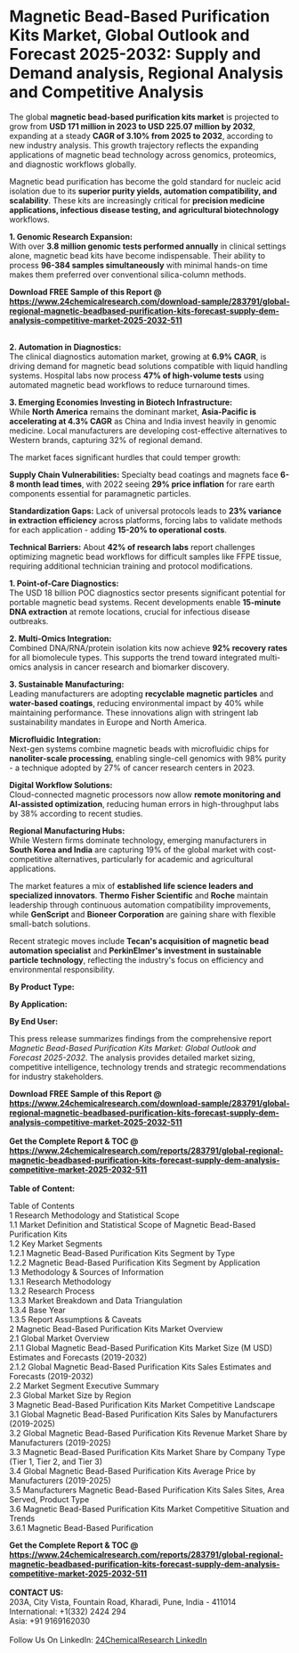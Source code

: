 <h1>Magnetic Bead-Based Purification Kits Market, Global Outlook and Forecast 2025-2032: Supply and Demand analysis, Regional Analysis and Competitive Analysis</h1><p>The global <strong>magnetic bead-based purification kits market</strong> is projected to grow from <strong>USD 171 million in 2023 to USD 225.07 million by 2032</strong>, expanding at a steady <strong>CAGR of 3.10% from 2025 to 2032</strong>, according to new industry analysis. This growth trajectory reflects the expanding applications of magnetic bead technology across genomics, proteomics, and diagnostic workflows globally.</p><p>Magnetic bead purification has become the gold standard for nucleic acid isolation due to its <strong>superior purity yields, automation compatibility, and scalability</strong>. These kits are increasingly critical for <strong>precision medicine applications, infectious disease testing, and agricultural biotechnology</strong> workflows.</p><p><strong>1. Genomic Research Expansion:</strong><br>
With over <strong>3.8 million genomic tests performed annually</strong> in clinical settings alone, magnetic bead kits have become indispensable. Their ability to process <strong>96-384 samples simultaneously</strong> with minimal hands-on time makes them preferred over conventional silica-column methods.</p><div><b>Download FREE Sample of this Report @ 
            <a href="https://www.24chemicalresearch.com/download-sample/283791/global-regional-magnetic-beadbased-purification-kits-forecast-supply-dem-analysis-competitive-market-2025-2032-511">
            https://www.24chemicalresearch.com/download-sample/283791/global-regional-magnetic-beadbased-purification-kits-forecast-supply-dem-analysis-competitive-market-2025-2032-511</a></b></div><br><p><strong>2. Automation in Diagnostics:</strong><br>
The clinical diagnostics automation market, growing at <strong>6.9% CAGR</strong>, is driving demand for magnetic bead solutions compatible with liquid handling systems. Hospital labs now process <strong>47% of high-volume tests</strong> using automated magnetic bead workflows to reduce turnaround times.</p><p><strong>3. Emerging Economies Investing in Biotech Infrastructure:</strong><br>
While <strong>North America</strong> remains the dominant market, <strong>Asia-Pacific is accelerating at 4.3% CAGR</strong> as China and India invest heavily in genomic medicine. Local manufacturers are developing cost-effective alternatives to Western brands, capturing 32% of regional demand.</p><p>The market faces significant hurdles that could temper growth:</p><p><strong>Supply Chain Vulnerabilities:</strong> Specialty bead coatings and magnets face <strong>6-8 month lead times</strong>, with 2022 seeing <strong>29% price inflation</strong> for rare earth components essential for paramagnetic particles.</p><p><strong>Standardization Gaps:</strong> Lack of universal protocols leads to <strong>23% variance in extraction efficiency</strong> across platforms, forcing labs to validate methods for each application - adding <strong>15-20% to operational costs</strong>.</p><p><strong>Technical Barriers:</strong> About <strong>42% of research labs</strong> report challenges optimizing magnetic bead workflows for difficult samples like FFPE tissue, requiring additional technician training and protocol modifications.</p><p><strong>1. Point-of-Care Diagnostics:</strong><br>
The USD 18 billion POC diagnostics sector presents significant potential for portable magnetic bead systems. Recent developments enable <strong>15-minute DNA extraction</strong> at remote locations, crucial for infectious disease outbreaks.</p><p><strong>2. Multi-Omics Integration:</strong><br>
Combined DNA/RNA/protein isolation kits now achieve <strong>92% recovery rates</strong> for all biomolecule types. This supports the trend toward integrated multi-omics analysis in cancer research and biomarker discovery.</p><p><strong>3. Sustainable Manufacturing:</strong><br>
Leading manufacturers are adopting <strong>recyclable magnetic particles</strong> and <strong>water-based coatings</strong>, reducing environmental impact by 40% while maintaining performance. These innovations align with stringent lab sustainability mandates in Europe and North America.</p><p><strong>Microfluidic Integration:</strong><br>
	Next-gen systems combine magnetic beads with microfluidic chips for <strong>nanoliter-scale processing</strong>, enabling single-cell genomics with 98% purity - a technique adopted by 27% of cancer research centers in 2023.</p><p><strong>Digital Workflow Solutions:</strong><br>
	Cloud-connected magnetic processors now allow <strong>remote monitoring and AI-assisted optimization</strong>, reducing human errors in high-throughput labs by 38% according to recent studies.</p><p><strong>Regional Manufacturing Hubs:</strong><br>
	While Western firms dominate technology, emerging manufacturers in <strong>South Korea and India</strong> are capturing 19% of the global market with cost-competitive alternatives, particularly for academic and agricultural applications.</p><p>The market features a mix of <strong>established life science leaders and specialized innovators</strong>. <strong>Thermo Fisher Scientific</strong> and <strong>Roche</strong> maintain leadership through continuous automation compatibility improvements, while <strong>GenScript</strong> and <strong>Bioneer Corporation</strong> are gaining share with flexible small-batch solutions.</p><p>Recent strategic moves include <strong>Tecan's acquisition of magnetic bead automation specialist</strong> and <strong>PerkinElmer's investment in sustainable particle technology</strong>, reflecting the industry's focus on efficiency and environmental responsibility.</p><p><strong>By Product Type:</strong></p><p><strong>By Application:</strong></p><p><strong>By End User:</strong></p><p>This press release summarizes findings from the comprehensive report <em>Magnetic Bead-Based Purification Kits Market: Global Outlook and Forecast 2025-2032</em>. The analysis provides detailed market sizing, competitive intelligence, technology trends and strategic recommendations for industry stakeholders.</p><div><b>Download FREE Sample of this Report @ 
            <a href="https://www.24chemicalresearch.com/download-sample/283791/global-regional-magnetic-beadbased-purification-kits-forecast-supply-dem-analysis-competitive-market-2025-2032-511">
            https://www.24chemicalresearch.com/download-sample/283791/global-regional-magnetic-beadbased-purification-kits-forecast-supply-dem-analysis-competitive-market-2025-2032-511</a></b></div><br><div><b>Get the Complete Report & TOC @ 
            <a href="https://www.24chemicalresearch.com/reports/283791/global-regional-magnetic-beadbased-purification-kits-forecast-supply-dem-analysis-competitive-market-2025-2032-511">
            https://www.24chemicalresearch.com/reports/283791/global-regional-magnetic-beadbased-purification-kits-forecast-supply-dem-analysis-competitive-market-2025-2032-511</a></b></div><br>
            <b>Table of Content:</b><p>Table of Contents<br />
1 Research Methodology and Statistical Scope<br />
1.1 Market Definition and Statistical Scope of Magnetic Bead-Based Purification Kits<br />
1.2 Key Market Segments<br />
1.2.1 Magnetic Bead-Based Purification Kits Segment by Type<br />
1.2.2 Magnetic Bead-Based Purification Kits Segment by Application<br />
1.3 Methodology & Sources of Information<br />
1.3.1 Research Methodology<br />
1.3.2 Research Process<br />
1.3.3 Market Breakdown and Data Triangulation<br />
1.3.4 Base Year<br />
1.3.5 Report Assumptions & Caveats<br />
2 Magnetic Bead-Based Purification Kits Market Overview<br />
2.1 Global Market Overview<br />
2.1.1 Global Magnetic Bead-Based Purification Kits Market Size (M USD) Estimates and Forecasts (2019-2032)<br />
2.1.2 Global Magnetic Bead-Based Purification Kits Sales Estimates and Forecasts (2019-2032)<br />
2.2 Market Segment Executive Summary<br />
2.3 Global Market Size by Region<br />
3 Magnetic Bead-Based Purification Kits Market Competitive Landscape<br />
3.1 Global Magnetic Bead-Based Purification Kits Sales by Manufacturers (2019-2025)<br />
3.2 Global Magnetic Bead-Based Purification Kits Revenue Market Share by Manufacturers (2019-2025)<br />
3.3 Magnetic Bead-Based Purification Kits Market Share by Company Type (Tier 1, Tier 2, and Tier 3)<br />
3.4 Global Magnetic Bead-Based Purification Kits Average Price by Manufacturers (2019-2025)<br />
3.5 Manufacturers Magnetic Bead-Based Purification Kits Sales Sites, Area Served, Product Type<br />
3.6 Magnetic Bead-Based Purification Kits Market Competitive Situation and Trends<br />
3.6.1 Magnetic Bead-Based Purification </p><div><b>Get the Complete Report & TOC @ 
            <a href="https://www.24chemicalresearch.com/reports/283791/global-regional-magnetic-beadbased-purification-kits-forecast-supply-dem-analysis-competitive-market-2025-2032-511">
            https://www.24chemicalresearch.com/reports/283791/global-regional-magnetic-beadbased-purification-kits-forecast-supply-dem-analysis-competitive-market-2025-2032-511</a></b></div><br><b>CONTACT US:</b><br>
            203A, City Vista, Fountain Road, Kharadi, Pune, India - 411014<br>
            International: +1(332) 2424 294<br>
            Asia: +91 9169162030 <br><br>
            Follow Us On LinkedIn: <a href="https://www.linkedin.com/company/24chemicalresearch/">24ChemicalResearch LinkedIn</a>